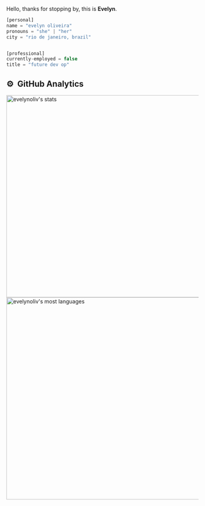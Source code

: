 Hello, thanks for stopping by, this is **Evelyn**.

```javascript
[personal]
name = "evelyn oliveira"
pronouns = "she" | "her"
city = "rio de janeiro, brazil"


[professional]
currently-employed = false
title = "future dev op"

```

## ⚙️ &nbsp;GitHub Analytics

<p align="left">
<img width="530em" src="https://github-readme-stats.vercel.app/api?username=evelynoliv&show_icons=true&theme=vision-friendly-dark" alt="evelynoliv's stats"/>
<img width="530em" src="https://github-readme-stats.vercel.app/api/top-langs/?username=evelynoliv&layout=compact&theme=vision-friendly-dark" alt="evelynoliv's most languages"/>
</p>

<br><br>





